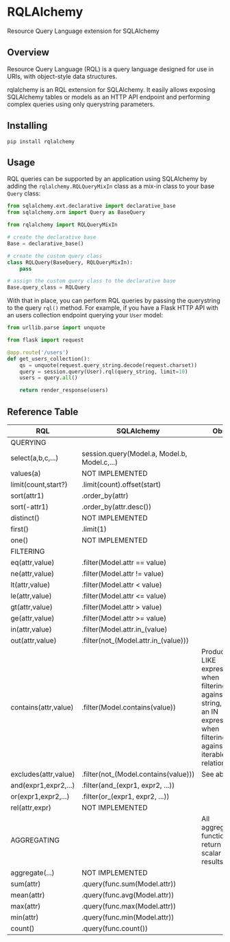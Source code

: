 # RQLAlchemy

Resource Query Language extension for SQLAlchemy

## Overview

Resource Query Language (RQL) is a query language designed for use in URIs, with object-style data structures.

rqlalchemy is an RQL extension for SQLAlchemy. It easily allows exposing SQLAlchemy tables or models as an HTTP API endpoint and performing complex queries using only querystring parameters.

## Installing

```
pip install rqlalchemy
```

## Usage

RQL queries can be supported by an application using SQLAlchemy by adding the `rqlalchemy.RQLQueryMixIn` class as a mix-in class to your base `Query` class:

```python
from sqlalchemy.ext.declarative import declarative_base
from sqlalchemy.orm import Query as BaseQuery

from rqlalchemy import RQLQueryMixIn

# create the declarative base
Base = declarative_base()

# create the custom query class
class RQLQuery(BaseQuery, RQLQueryMixIn):
    pass

# assign the custom query class to the declarative base
Base.query_class = RQLQuery
```

With that in place, you can perform RQL queries by passing the querystring to the query `rql()` method. For example, if you have a Flask HTTP API with an users collection endpoint querying your `User` model:

```python
from urllib.parse import unquote

from flask import request

@app.route('/users')
def get_users_collection():
    qs = unquote(request.query_string.decode(request.charset))
    query = session.query(User).rql(query_string, limit=10)
    users = query.all()

    return render_response(users)
```


## Reference Table

| RQL                  | SQLAlchemy                                   | Obs.                                                                                                                            |
|----------------------|----------------------------------------------|---------------------------------------------------------------------------------------------------------------------------------|
| QUERYING             |                                              |                                                                                                                                 |
| select(a,b,c,...)    | session.query(Model.a, Model.b, Model.c,...) |                                                                                                                                 |
| values(a)            | NOT IMPLEMENTED                              |                                                                                                                                 |
| limit(count,start?)  | .limit(count).offset(start)                  |                                                                                                                                 |
| sort(attr1)          | .order_by(attr)                              |                                                                                                                                 |
| sort(-attr1)         | .order_by(attr.desc())                       |                                                                                                                                 |
| distinct()           | NOT IMPLEMENTED                              |                                                                                                                                 |
| first()              | .limit(1)                                    |                                                                                                                                 |
| one()                | NOT IMPLEMENTED                              |                                                                                                                                 |
| FILTERING            |                                              |                                                                                                                                 |
| eq(attr,value)       | .filter(Model.attr == value)                 |                                                                                                                                 |
| ne(attr,value)       | .filter(Model.attr != value)                 |                                                                                                                                 |
| lt(attr,value)       | .filter(Model.attr < value)                  |                                                                                                                                 |
| le(attr,value)       | .filter(Model.attr <= value)                 |                                                                                                                                 |
| gt(attr,value)       | .filter(Model.attr > value)                  |                                                                                                                                 |
| ge(attr,value)       | .filter(Model.attr >= value)                 |                                                                                                                                 |
| in(attr,value)       | .filter(Model.attr.in_(value)                |                                                                                                                                 |
| out(attr,value)      | .filter(not_(Model.attr.in_(value)))         |                                                                                                                                 |
| contains(attr,value) | .filter(Model.contains(value))               | Produces a LIKE expression when filtering against a string, or an IN expression when filtering against an iterable relationship |
| excludes(attr,value) | .filter(not_(Model.contains(value)))         | See above.                                                                                                                      |
| and(expr1,expr2,...) | .filter(and_(expr1, expr2, ...))             |                                                                                                                                 |
| or(expr1,expr2,...)  | .filter(or_(expr1, expr2, ...))              |                                                                                                                                 |
| rel(attr,expr)       | NOT IMPLEMENTED                              |                                                                                                                                 |
| AGGREGATING          |                                              | All aggregate functions return scalar results.                                                                                  |
| aggregate(...)       | NOT IMPLEMENTED                              |                                                                                                                                 |
| sum(attr)            | .query(func.sum(Model.attr))                 |                                                                                                                                 |
| mean(attr)           | .query(func.avg(Model.attr))                 |                                                                                                                                 |
| max(attr)            | .query(func.max(Model.attr))                 |                                                                                                                                 |
| min(attr)            | .query(func.min(Model.attr))                 |                                                                                                                                 |
| count()              | .query(func.count())                         |                                                                                                                                 |
